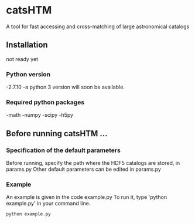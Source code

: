 # catsHTM
A tool for fast accessing and cross-matching of large astronomical catalogs

## Installation
not ready yet

### Python version
-2.7.10
-a python 3 version will soon be available.

### Required python packages
-math
-numpy
-scipy
-h5py

## Before running catsHTM ...
### Specification of the default parameters 

Before running, specify the path where the HDF5 catalogs are stored, in params.py 
Other default parameters can be edited in params.py

### Example 

An example is given in the code example.py
To run it, type 'python example.py' in your command line.
```python
python example.py
```
